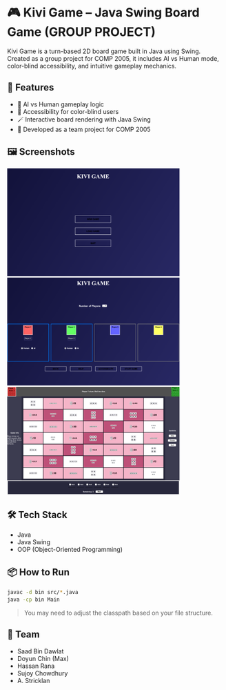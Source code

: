 # 🎮 Kivi Game – Java Swing Board Game (GROUP PROJECT)

Kivi Game is a turn-based 2D board game built in Java using Swing. Created as a group project for COMP 2005, it includes AI vs Human mode, color-blind accessibility, and intuitive gameplay mechanics.

## 🧠 Features

- 👤 AI vs Human gameplay logic
- 🎨 Accessibility for color-blind users
- 🪄 Interactive board rendering with Java Swing
- 👥 Developed as a team project for COMP 2005

## 🖼️ Screenshots

<img src="assets/screenshot1.png" width="400" alt="Kivi Game Board" />
<img src="assets/screenshot2.png" width="400" alt="Kivi Game UI" />
<img src="assets/kivigame.png" width="400" alt="Kivi Game Preview" />


## 🛠️ Tech Stack

- Java
- Java Swing
- OOP (Object-Oriented Programming)

## 📦 How to Run

```bash
javac -d bin src/*.java
java -cp bin Main
```

> You may need to adjust the classpath based on your file structure.

## 👥 Team

- Saad Bin Dawlat  
- Doyun Chin (Max)  
- Hassan Rana  
- Sujoy Chowdhury  
- A. Stricklan  



